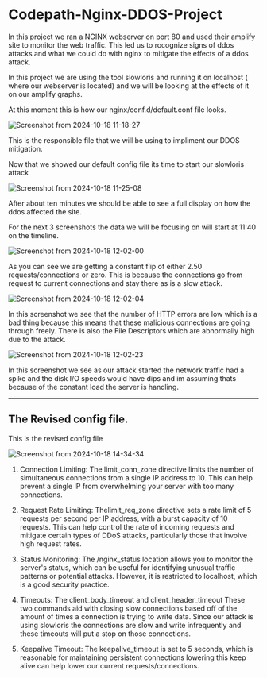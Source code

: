# Codepath-Nginx-DDOS-Project

In this project we ran a NGINX webserver on port 80 and used their amplify site to monitor the web traffic. This led us to rocognize signs of ddos attacks and what we could do with nginx to mitigate the effects of a ddos attack.

In this project we are using the tool slowloris and running it on localhost ( where our webserver is located) and we will be looking at the effects of it on our amplify graphs.

At this moment this is how our nginx/conf.d/default.conf file looks.

![Screenshot from 2024-10-18 11-18-27](https://github.com/user-attachments/assets/f4706313-623d-42d5-90a1-58d5f254e54f)

This is the responsible file that we will be using to impliment our DDOS mitigation.

Now that we showed our default config file its time to start our slowloris attack

![Screenshot from 2024-10-18 11-25-08](https://github.com/user-attachments/assets/25c66b95-a4ec-42f8-948c-c8fadbf8dee0)

After about ten minutes we should be able to see a full display on how the ddos affected the site.

For the next 3 screenshots the data we will be focusing on will start at 11:40 on the timeline.

![Screenshot from 2024-10-18 12-02-00](https://github.com/user-attachments/assets/b447ed81-d716-4337-a55f-7bed6d51e87a)

As you can see we are getting a constant flip of either 2.50 requests/connections or zero. This is because the connections go from request to current connections and stay there as is a slow attack.

![Screenshot from 2024-10-18 12-02-04](https://github.com/user-attachments/assets/17a0321b-232a-4e84-92da-1cd9bb221b27)

In this screenshot we see that the number of HTTP errors are low which is a bad thing because this means that these malicious connections are going through freely. 
There is also the File Descriptors which are abnormally high due to the attack.

![Screenshot from 2024-10-18 12-02-23](https://github.com/user-attachments/assets/b82729f0-f8b2-4ff6-ae5a-de9060bed780)

In this screenshot we see as our attack started the network traffic had a spike and the disk I/O speeds would have dips and im assuming thats because of the constant load the server is handling.

------------------------------------------------------------------------------------------------------------------------------------------------------------------------------------------------------
## The Revised config file.

This is the revised config file


![Screenshot from 2024-10-18 14-34-34](https://github.com/user-attachments/assets/ec9e08e7-6e58-489f-8eb6-1a773d78c123)


1. Connection Limiting: 
The limit_conn_zone
directive limits the number of simultaneous connections from a single IP address to 10. This can help prevent a single IP from overwhelming your server with too many connections.

2. Request Rate Limiting:
Thelimit_req_zone
directive sets a rate limit of 5 requests per second per IP address, with a burst capacity of 10 requests. This can help control the rate of incoming requests and mitigate certain types of DDoS attacks, particularly those that involve high request rates.

4. Status Monitoring: The /nginx_status
location allows you to monitor the server's status, which can be useful for identifying unusual traffic patterns or potential attacks. However, it is restricted to localhost, which is a good security practice.

5. Timeouts: The client_body_timeout and client_header_timeout
  These two commands aid with closing slow connections based off of the amount of times a connection is trying to write data. Since our attack is using slowloris the connections are slow and write infrequently and these timeouts will put a stop on those connections.

6. Keepalive Timeout: The keepalive_timeout is set to 5 seconds, which is reasonable for maintaining persistent connections lowering this keep alive can help lower our current requests/connections.
